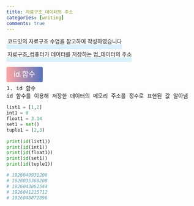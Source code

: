 ```yaml
---
title: 자료구조_데이터의 주소
categories: [writing]
comments: true
---
```

<p><span style="border-bottom: 12px solid #dcf1fb; padding: 0 0 0 0.2em;">코드잇의 자료구조 수업을 참고하여 작성하였습니다</span></p>
<p><span style="border-bottom: 12px solid #dcf1fb; padding: 0 0 0 0.2em;">자료구조_컴퓨터가 데이터를 저장하는 법_데이터의 주소</span></p>

<html lang="en">
<head>
    <meta charset="UTF-8">
    <title>정의</title>
</head>
<body>

<pre>
</pre>

<p><span style="background: linear-gradient(to right, #ffa7a3, #5673bd); padding: 0.43em 1em; font-size: 19px; border-radius: 3px; color: #ffffff;">id 함수</span></p>
<pre>
1. id 함수
id 함수를 이용해 저장한 데이터의 메모리 주소를 정수로 표현된 값 알아냄
</pre>

</body>
</html>


```python
list1 = [1,2]
int1 = 0
float1 = 3.14
set1 = set()
tuple1 = (2,3)
    
print(id(list1))
print(id(int1))
print(id(float1))
print(id(set1))
print(id(tuple1))

# 1926040931200
# 1926035368208
# 1926043862544
# 1926041215712
# 1926040872896
```

